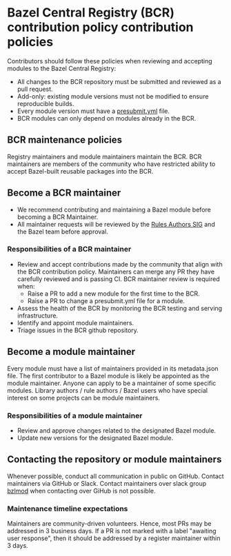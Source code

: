 # Bazel Central Registry (BCR) contribution policy contribution policies

Contributors should follow these policies when reviewing and accepting modules to the Bazel Central Registry:

-   All changes to the BCR repository must be submitted and reviewed as a pull request.
-   Add-only: existing module versions must not be modified to ensure reproducible builds.
-   Every module version must have a [presubmit.yml](https://docs.google.com/document/d/1moQfNcEIttsk6vYanNKIy3ZuK53hQUFq1b1r0rmsYVg/edit#heading=h.e6t527rxhw5i) file.
-   BCR modules can only depend on modules already in the BCR.

## BCR maintenance policies

Registry maintainers and module maintainers maintain the BCR. BCR maintainers are members of the community who have restricted ability to accept Bazel-built reusable packages into the BCR.

## Become a BCR maintainer

- We recommend contributing and maintaining a Bazel module before becoming a BCR Maintainer.
- All maintainer requests will be reviewed by the [Rules Authors SIG](https://github.com/bazel-contrib/SIG-rules-authors) and the Bazel team before approval.

### Responsibilities of a BCR maintainer

- Review and accept contributions made by the community that align with the BCR contribution policy. Maintainers can merge any PR they have carefully reviewed and is passing CI. BCR maintainer review is required when:
  - Raise a PR to add a new module for the first time to the BCR.
  - Raise a PR to change a presubmit.yml file for a module.
- Assess the health of the BCR by monitoring the BCR testing and serving infrastructure.
- Identify and appoint module maintainers.
- Triage issues in the BCR github repository.

## Become a module maintainer

Every module must have a list of maintainers provided in its metadata.json file. The first contributor to a Bazel module is likely be appointed as the module maintainer. Anyone can apply to be a maintainer of some specific modules. Library authors / rule authors / Bazel users who have special interest on some projects can be module maintainers.

### Responsibilities of a module maintainer
- Review and approve changes related to the designated Bazel module.
- Update new versions for the designated Bazel module.

## Contacting the repository or module maintainers

Whenever possible, conduct all communication in public on GitHub. Contact maintainers via GitHub or Slack. Contact maintainers over slack group [bzlmod](https://bazelbuild.slack.com/archives/C014RARENH0) when contacting over GiHub is not possible.

### Maintenance timeline expectations
Maintainers are community-driven volunteers. Hence, most PRs may be addressed in 3 business days. If a PR is not marked with a label "awaiting user response", then it should be addressed by a register maintainer within 3 days.
